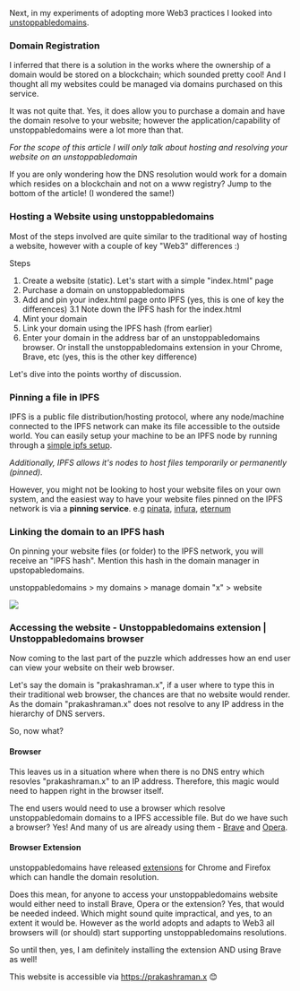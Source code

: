 Next, in my experiments of adopting more Web3 practices I looked into [unstoppabledomains](https://unstoppabledomains.com/).

### Domain Registration

I inferred that there is a solution in the works where the ownership of a domain would be stored on a blockchain; which sounded pretty cool! And I thought all my websites could be managed via domains purchased on this service.

It was not quite that. Yes, it does allow you to purchase a domain and have the domain resolve to your website; however the application/capability of unstoppabledomains were a lot more than that.

_For the scope of this article I will only talk about hosting and resolving your website on an unstoppabledomain_

If you are only wondering how the DNS resolution would work for a domain which resides on a blockchain and not on a www registry? Jump to the bottom of the article! (I wondered the same!)

### Hosting a Website using unstoppabledomains

Most of the steps involved are quite similar to the traditional way of hosting a website, however with a couple of key "Web3" differences :)

Steps

1. Create a website (static). Let's start with a simple "index.html" page
1. Purchase a domain on unstoppabledomains
1. Add and pin your index.html page onto IPFS (yes, this is one of key the differences)
3.1 Note down the IPFS hash for the index.html
1. Mint your domain
1. Link your domain using the IPFS hash (from earlier)
1. Enter your domain in the address bar of an unstoppabledomains browser. Or install the unstoppabledomains extension in your Chrome, Brave, etc (yes, this is the other key difference)

Let's dive into the points worthy of discussion.

### Pinning a file in IPFS

IPFS is a public file distribution/hosting protocol, where any node/machine connected to the IPFS network can make its file accessible to the outside world. You can easily setup your machine to be an IPFS node by running through a [simple ipfs setup](https://docs.ipfs.io/how-to/command-line-quick-start/#prerequisites).

_Additionally, IPFS allows it's nodes to host files temporarily or permanently (pinned)._

However, you might not be looking to host your website files on your own system, and the easiest way to have your website files pinned on the IPFS network is via a **pinning service**. e.g [pinata](https://www.pinata.cloud/), [infura](https://infura.io/product/ipfs), [eternum](https://www.eternum.io/)

### Linking the domain to an IPFS hash

On pinning your website files (or folder) to the IPFS network, you will receive an "IPFS hash". Mention this hash in the domain manager in upstopabledomains.

unstoppabledomains > my domains > manage domain "x" > website

![](https://gateway.pinata.cloud/ipfs/Qmdr8r1hFYrRxugPeK6WDe9pue4huDNN1Y7cq8LboZEQke)


### Accessing the website - Unstoppabledomains extension | Unstoppabledomains browser

Now coming to the last part of the puzzle which addresses how an end user can view your website on their web browser. 

Let's say the domain is "prakashraman.x", if a user where to type this in their traditional web browser, the chances are that no website would render. As the domain "prakashraman.x" does not resolve to any IP address in the hierarchy of DNS servers. 

So, now what? 

#### Browser
This leaves us in a situation where when there is no DNS entry which resovles "prakashraman.x" to an IP address. Therefore, this magic would need to happen right in the browser itself. 

The end users would need to use a browser which resolve unstoppabledomain domains to a IPFS accessible file. But do we have such a browser? Yes! And many of us are already using them - [Brave](https://brave.com/) and [Opera](https://www.opera.com/).

#### Browser Extension
unstoppabledomains have released [extensions](https://unstoppabledomains.com/extension) for Chrome and Firefox which can handle the domain resolution. 

Does this mean, for anyone to access your unstoppabledomains website would either need to install Brave, Opera or the extension? Yes, that would be needed indeed. Which might sound quite impractical, and yes, to an extent it would be. However as the world adopts and adapts to Web3 all browsers will (or should) start supporting unstoppabledomains resolutions. 

So until then, yes, I am definitely installing the extension AND using Brave as well!

This website is accessible via https://prakashraman.x 😊
